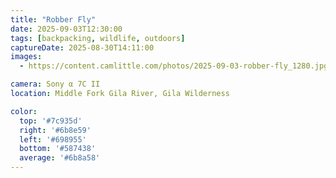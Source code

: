 ```yaml
---
title: "Robber Fly"
date: 2025-09-03T12:30:00
tags: [backpacking, wildlife, outdoors]
captureDate: 2025-08-30T14:11:00
images:
  - https://content.camlittle.com/photos/2025-09-03-robber-fly_1280.jpg

camera: Sony α 7C II
location: Middle Fork Gila River, Gila Wilderness

color:
  top: '#7c935d'
  right: '#6b8e59'
  left: '#698955'
  bottom: '#587438'
  average: '#6b8a58'
---
```

